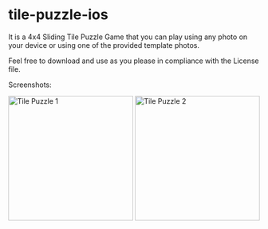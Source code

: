 tile-puzzle-ios
===============
It is a 4x4 Sliding Tile Puzzle Game that you can play using any photo on your device or using one of the provided template photos.

Feel free to download and use as you please in compliance with the License file.

Screenshots:

<img src="http://columbia.edu/~ss4757/resources/app-screenshots/tile-puzzle-1.png" alt="Tile Puzzle 1" width="250px"/>
<img src="http://columbia.edu/~ss4757/resources/app-screenshots/tile-puzzle-2.png" alt="Tile Puzzle 2" width="250px"/>
